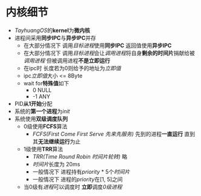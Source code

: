 # 内核细节

* *TayhuangOS*的**kernel**为**微内核**
* 进程间采用**同步IPC**与**异步IPC**并存
    * 在大部分情况下 调用*目标进程*使用**同步IPC** 返回值使用**异步IPC**
    * 在大部分情况下 调用*目标进程*会让*调用进程*将自身**剩余的时间片**捐献给被*调用进程* 但被调用进程**不是立即运行**
    * 在ipc时 长度若为0则给予的地址为*立即值*
    * ipc*立即值*大小 <= 8Byte
    * wait for**特殊值**如下
        * 0 NULL
        * -1 ANY
* PID**从1开始**分配
* 系统的**第一个进程**为*init*
* 系统使用**双级调度队列**
    * 0级使用**FCFS**算法
        * *FCFS(First Come First Serve 先来先服务)* 先到的进程**一直运行** 直到其**无法继续运行**为止
    * 1级使用**TRR**算法
        * *TRR(Time Round Robin 时间片轮转)* 略
        * *时间片*长度为 20ms
        * 一般情况下 进程持有*priority* \* 5个*时间片*
        * 一般情况下 进程的*priority*在\[1, 5\]之间
    * 当0级有*进程*可以调度时 **立即**调度*0级进程*